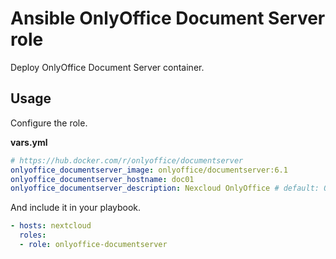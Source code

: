 # Ansible OnlyOffice Document Server role

Deploy OnlyOffice Document Server container.

## Usage

Configure the role.

**vars.yml**

```yml
# https://hub.docker.com/r/onlyoffice/documentserver
onlyoffice_documentserver_image: onlyoffice/documentserver:6.1
onlyoffice_documentserver_hostname: doc01
onlyoffice_documentserver_description: Nexcloud OnlyOffice # default: OnlyOffice Document Server
```

And include it in your playbook.

```yml
- hosts: nextcloud
  roles:
  - role: onlyoffice-documentserver
```

